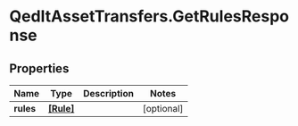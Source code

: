 # QedItAssetTransfers.GetRulesResponse

## Properties
Name | Type | Description | Notes
------------ | ------------- | ------------- | -------------
**rules** | [**[Rule]**](Rule.md) |  | [optional] 



